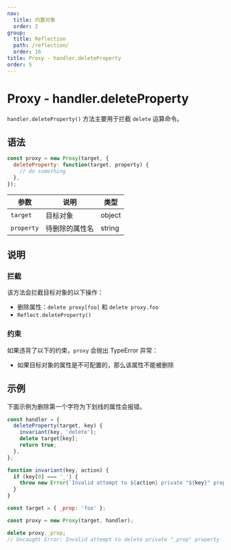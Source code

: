 ```yaml
---
nav:
  title: 内置对象
  order: 2
group:
  title: Reflection
  path: /reflection/
  order: 16
title: Proxy - handler.deleteProperty
order: 5
---
```


# Proxy - handler.deleteProperty

`handler.deleteProperty()` 方法主要用于拦截 `delete` 运算命令。

## 语法

```js
const proxy = new Proxy(target, {
  deleteProperty: function(target, property) {
    // do something
  },
});
```

| 参数       | 说明           | 类型   |
| ---------- | -------------- | ------ |
| `target`   | 目标对象       | object |
| `property` | 待删除的属性名 | string |

## 说明

### 拦截

该方法会拦截目标对象的以下操作：

- 删除属性：`delete proxy[foo]` 和 `delete proxy.foo`
- `Reflect.deleteProperty()`

### 约束

如果违背了以下的约束，`proxy` 会抛出 TypeError 异常：

- 如果目标对象的属性是不可配置的，那么该属性不能被删除

## 示例

下面示例为删除第一个字符为下划线的属性会报错。

```js
const handler = {
  deleteProperty(target, key) {
    invariant(key, 'delete');
    delete target[key];
    return true;
  },
};

function invariant(key, action) {
  if (key[0] === '_') {
    throw new Error(`Invalid attempt to ${action} private "${key}" property`);
  }
}

const target = { _prop: 'foo' };

const proxy = new Proxy(target, handler);

delete proxy._prop;
// Uncaught Error: Invalid attempt to delete private "_prop" property
```
